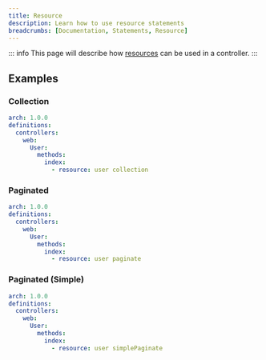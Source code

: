 ```yaml
---
title: Resource
description: Learn how to use resource statements
breadcrumbs: [Documentation, Statements, Resource]
---
```


::: info
This page will describe how [resources](https://laravel.com/docs/10.x/eloquent-resources) can be used in a controller.
:::

## Examples

### Collection

```yaml
arch: 1.0.0
definitions:
  controllers:
    web:
      User:
        methods:
          index:
            - resource: user collection
```

### Paginated

```yaml
arch: 1.0.0
definitions:
  controllers:
    web:
      User:
        methods:
          index:
            - resource: user paginate
```

### Paginated (Simple)

```yaml
arch: 1.0.0
definitions:
  controllers:
    web:
      User:
        methods:
          index:
            - resource: user simplePaginate
```
